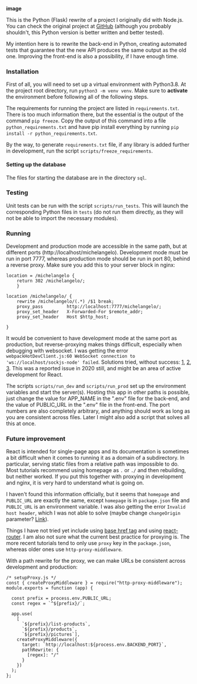 **image**

This is the Python (Flask) rewrite of a project I originally did with Node.js. You can check the original project at [GitHub](https://github.com/moraesvic/davinci) (although you probably shouldn't, this Python version is better written and better tested).

My intention here is to rewrite the back-end in Python, creating automated tests that guarantee that the new API produces the same output as the old one. Improving the front-end is also a possibility, if I have enough time.

### Installation

First of all, you will need to set up a virtual environment with Python3.8. At the project root directory, run `python3 -m venv venv`. Make sure to **activate** the environment before following all of the following steps.

The requirements for running the project are listed in `requirements.txt`. There is too much information there, but the essential is the output of the command `pip freeze`. Copy the output of this command into a file `python_requirements.txt` and have pip install everything by running `pip install -r python_requirements.txt`.

By the way, to generate `requirements.txt` file, if any library is added further in development, run the script `scripts/freeze_requirements`.

#### Setting up the database

The files for starting the database are in the directory `sql`.

### Testing

Unit tests can be run with the script `scripts/run_tests`. This will launch the corresponding Python files in `tests` (do not run them directly, as they will not be able to import the necessary modules).

### Running

Development and production mode are accessible in the same path, but at different ports (http://localhost/michelangelo). Development mode must be run in port 7777, whereas production mode should be run in port 80, behind a reverse proxy. Make sure you add this to your server block in nginx:

```
location = /michelangelo {
	return 302 /michelangelo/;
    }

location /michelangelo/ {
    rewrite /michelangelo/(.*) /$1 break;
    proxy_pass         http://localhost:7777/michelangelo/;
    proxy_set_header   X-Forwarded-For $remote_addr;
    proxy_set_header   Host $http_host;
    
}
```

It would be convenient to have development mode at the same port as production, but reverse-proxying makes things difficult, especially when debugging with websocket. I was getting the error `webpackHotDevClient.js:60 WebSocket connection to 'ws://localhost/sockjs-node' failed`. Solutions tried, without success: [1](https://stackoverflow.com/questions/60328836/how-to-proxy-a-websocket-connection), [2](https://stackoverflow.com/questions/59794148/webpack-with-proxy-the-development-server-has-disconnected), [3](https://stackoverflow.com/questions/58088218/websockets-in-create-react-app-with-webpack-proxy). This was a reported issue in 2020 still, and might be an area of active development for React.

The scripts `scripts/run_dev` and `scripts/run_prod` set up the environment variables and start the server(s). Hosting this app in other paths is possible, just change the value for APP_NAME in the ".env" file for the back-end, and the value of PUBLIC_URL in the ".env" file in the front-end. The port numbers are also completely arbitrary, and anything should work as long as you are consistent across files. Later I might also add a script that solves all this at once.

### Future improvement

React is intended for single-page apps and its documentation is sometimes a bit difficult when it comes to running it as a domain of a subdirectory. In particular, serving static files from a relative path was impossible to do. Most tutorials recommend using homepage as `.` or `./` and then rebuilding, but neither worked. If you put this together with proxying in development and nginx, it is very hard to understand what is going on.

I haven't found this information officially, but it seems that `homepage` and `PUBLIC_URL` are exactly the same, except `homepage` is in `package.json` file and `PUBLIC_URL` is an environment variable. I was also getting the error `Invalid host header`, which I was not able to solve (maybe change `changeOrigin` parameter? [Link](https://www.npmjs.com/package/http-proxy-middleware)).

Things I have not tried yet include using [base href tag](https://skryvets.com/blog/2018/09/20/an-elegant-solution-of-deploying-react-app-into-a-subdirectory/) and using [react-router](https://www.npmjs.com/package/react-router). I am also not sure what the current best practice for proxying is. The more recent tutorials tend to only use `proxy` key in the `package.json`, whereas older ones use `http-proxy-middleware`.

With a path rewrite for the proxy, we can make URLs be consistent across development and production:

```
/* setupProxy.js */
const { createProxyMiddleware } = require("http-proxy-middleware");
module.exports = function (app) {

  const prefix = process.env.PUBLIC_URL;
  const regex = `^${prefix}/`;

  app.use(
    [
      `${prefix}/list-products`,
      `${prefix}/products`,
      `${prefix}/pictures`],
    createProxyMiddleware({
      target: `http://localhost:${process.env.BACKEND_PORT}`,
      pathRewrite: {
        [regex]: "/"
      }
    })
  );
};
```